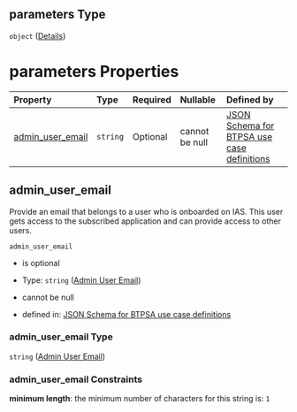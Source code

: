 ## parameters Type

`object` ([Details](btpsa-usecase-properties-services-items-allof-2-then-allof-24-then-allof-0-then-properties-parameters.md))

# parameters Properties

| Property                                | Type     | Required | Nullable       | Defined by                                                                                                                                                                                                                                                                                                          |
| :-------------------------------------- | :------- | :------- | :------------- | :------------------------------------------------------------------------------------------------------------------------------------------------------------------------------------------------------------------------------------------------------------------------------------------------------------------ |
| [admin\_user\_email](#admin_user_email) | `string` | Optional | cannot be null | [JSON Schema for BTPSA use case definitions](btpsa-usecase-properties-services-items-allof-2-then-allof-24-then-allof-0-then-properties-parameters-properties-admin-user-email.md "undefined#/properties/services/items/allOf/2/then/allOf/24/then/allOf/0/then/properties/parameters/properties/admin_user_email") |

## admin\_user\_email

Provide an email that belongs to a user who is onboarded on IAS. This user gets access to the subscribed application and can provide access to other users.

`admin_user_email`

*   is optional

*   Type: `string` ([Admin User Email](btpsa-usecase-properties-services-items-allof-2-then-allof-24-then-allof-0-then-properties-parameters-properties-admin-user-email.md))

*   cannot be null

*   defined in: [JSON Schema for BTPSA use case definitions](btpsa-usecase-properties-services-items-allof-2-then-allof-24-then-allof-0-then-properties-parameters-properties-admin-user-email.md "undefined#/properties/services/items/allOf/2/then/allOf/24/then/allOf/0/then/properties/parameters/properties/admin_user_email")

### admin\_user\_email Type

`string` ([Admin User Email](btpsa-usecase-properties-services-items-allof-2-then-allof-24-then-allof-0-then-properties-parameters-properties-admin-user-email.md))

### admin\_user\_email Constraints

**minimum length**: the minimum number of characters for this string is: `1`
